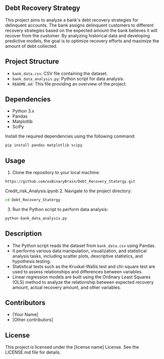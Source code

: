 ## Debt Recovery Strategy 
This project aims to analyze a bank's debt recovery strategies for delinquent accounts. The bank assigns delinquent customers to different recovery strategies based on the expected amount the bank believes it will recover from the customer. By analyzing historical data and developing predictive models, the goal is to optimize recovery efforts and maximize the amount of debt collected.


## Project Structure

- `bank_data.csv`: CSV file containing the dataset.
- `bank_data_analysis.py`: Python script for data analysis.
- `README.md`: This file providing an overview of the project.

## Dependencies

- Python 3.x
- Pandas
- Matplotlib
- SciPy

Install the required dependencies using the following command:

```bash
pip install pandas matplotlib scipy
```

## Usage

1. Clone the repository to your local machine:
```bash
https://github.com/oxBinaryBrain/Debt_Recovery_Statergy.git
```
Credit_risk_Analysis.ipynb
2. Navigate to the project directory:
```bash
cd Debt_Recovery_Statergy
```


3. Run the Python script to perform data analysis:
```bash
python bank_data_analysis.py
```

## Description

- The Python script reads the dataset from `bank_data.csv` using Pandas.
- It performs various data manipulation, visualization, and statistical analysis tasks, including scatter plots, descriptive statistics, and hypothesis testing.
- Statistical tests such as the Kruskal-Wallis test and chi-square test are used to assess relationships and differences between variables.
- Linear regression models are built using the Ordinary Least Squares (OLS) method to analyze the relationship between expected recovery amount, actual recovery amount, and other variables.

## Contributors

- [Your Name]
- [Other contributors]

## License

This project is licensed under the [license name] License. See the LICENSE.md file for details.


